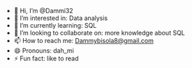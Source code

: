 - 👋 Hi, I’m @Dammi32
- 👀 I’m interested in: Data analysis
- 🌱 I’m currently learning: SQL
- 💞️ I’m looking to collaborate on: more knowledge about SQL
- 📫 How to reach me: Dammybisola8@gmail.com
- 😄 Pronouns: dah_mi
- ⚡ Fun fact: like to read

<!---
Dammi32/Dammi32 is a ✨ special ✨ repository because its `README.md` (this file) appears on your GitHub profile.
You can click the Preview link to take a look at your changes.
--->
